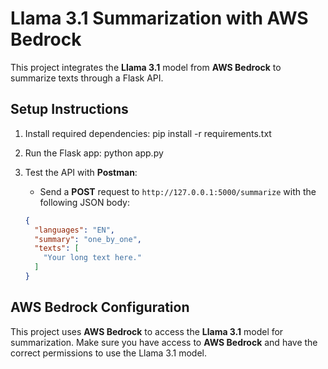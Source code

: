 # Llama 3.1 Summarization with AWS Bedrock

This project integrates the **Llama 3.1** model from **AWS Bedrock** to summarize texts through a Flask API.

## Setup Instructions



1. Install required dependencies:
    pip install -r requirements.txt
   


2. Run the Flask app:
    python app.py

3. Test the API with **Postman**:
    - Send a **POST** request to `http://127.0.0.1:5000/summarize` with the following JSON body:
    ```json
    {
      "languages": "EN",
      "summary": "one_by_one",
      "texts": [
        "Your long text here."
      ]
    }
    ```

## AWS Bedrock Configuration

This project uses **AWS Bedrock** to access the **Llama 3.1** model for summarization. Make sure you have access to **AWS Bedrock** and have the correct permissions to use the Llama 3.1 model.
